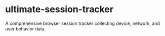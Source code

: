 # ultimate-session-tracker
A comprehensive browser session tracker collecting device, network, and user behavior data.
